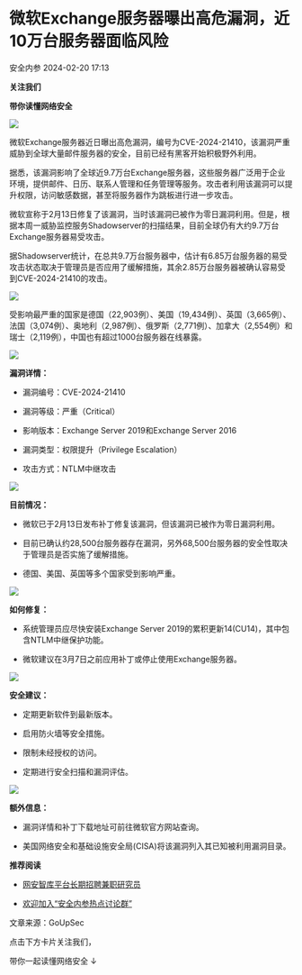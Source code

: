 #  微软Exchange服务器曝出高危漏洞，近10万台服务器面临风险   
 安全内参   2024-02-20 17:13  
  
**关注我们**  
  
  
**带你读懂网络安全**  
  
  
![](https://mmbiz.qpic.cn/sz_mmbiz_png/INYsicz2qhvaeOOTtw9NrgK2nj3g2x0IiarOs3mSricPia6WuzqjlYNfsbXbxKMrZ7iafyHLogmGhHvM22pSFvvzwew/640?wx_fmt=png&from=appmsg&wxfrom=5&wx_lazy=1&wx_co=1 "")  
  
微软Exchange服务器近日曝出高危漏洞，编号为CVE-2024-21410，该漏洞严重威胁到全球大量邮件服务器的安全，目前已经有黑客开始积极野外利用。  
  
  
据悉，该漏洞影响了全球近9.7万台Exchange服务器，这些服务器广泛用于企业环境，提供邮件、日历、联系人管理和任务管理等服务。攻击者利用该漏洞可以提升权限，访问敏感数据，甚至将服务器作为跳板进行进一步攻击。  
  
  
微软宣称于2月13日修复了该漏洞，当时该漏洞已被作为零日漏洞利用。但是，根据本周一威胁监控服务Shadowserver的扫描结果，目前全球仍有大约9.7万台Exchange服务器易受攻击。  
  
  
据Shadowserver统计，在总共9.7万台服务器中，估计有6.85万台服务器的易受攻击状态取决于管理员是否应用了缓解措施，其余2.85万台服务器被确认容易受到CVE-2024-21410的攻击。  
  
  
![](https://mmbiz.qpic.cn/sz_mmbiz_png/INYsicz2qhvaeOOTtw9NrgK2nj3g2x0Iiaon8tEz480mfUGetZDaUGfharx3IoCLXgc14HoABjnDVOkpr1HURehQ/640?wx_fmt=png&from=appmsg&wxfrom=5&wx_lazy=1&wx_co=1 "")  
  
  
受影响最严重的国家是德国（22,903例）、美国（19,434例）、英国（3,665例）、法国（3,074例）、奥地利（2,987例）、俄罗斯（2,771例）、加拿大（2,554例）和瑞士（2,119例），中国也有超过1000台服务器在线暴露。  
  
  
![](https://mmbiz.qpic.cn/mmbiz_svg/eytJa9K5jkrl8YsgavGOkTle0T5UOIEuLsBIgY1Hv9ND1STBTUqA72MC0JqpWBHXfibudiax2YcRYibt5t4oZNNB1qHbxAeiafbS/640?wx_fmt=svg&from=appmsg&wxfrom=5&wx_lazy=1&wx_co=1 "")  
  
**漏洞详情：**  
  
- 漏洞编号：CVE-2024-21410  
  
- 漏洞等级：严重（Critical）  
  
- 影响版本：Exchange Server 2019和Exchange Server 2016  
  
- 漏洞类型：权限提升（Privilege Escalation）  
  
- 攻击方式：NTLM中继攻击  
  
  
  
  
![](https://mmbiz.qpic.cn/mmbiz_svg/eytJa9K5jkrl8YsgavGOkTle0T5UOIEuLsBIgY1Hv9ND1STBTUqA72MC0JqpWBHXfibudiax2YcRYibt5t4oZNNB1qHbxAeiafbS/640?wx_fmt=svg&from=appmsg&wxfrom=5&wx_lazy=1&wx_co=1 "")  
  
**目前情况：**  
  
- 微软已于2月13日发布补丁修复该漏洞，但该漏洞已被作为零日漏洞利用。  
  
- 目前已确认约28,500台服务器存在漏洞，另外68,500台服务器的安全性取决于管理员是否实施了缓解措施。  
  
- 德国、美国、英国等多个国家受到影响严重。  
  
  
  
  
![](https://mmbiz.qpic.cn/mmbiz_svg/eytJa9K5jkrl8YsgavGOkTle0T5UOIEuLsBIgY1Hv9ND1STBTUqA72MC0JqpWBHXfibudiax2YcRYibt5t4oZNNB1qHbxAeiafbS/640?wx_fmt=svg&from=appmsg&wxfrom=5&wx_lazy=1&wx_co=1 "")  
  
**如何修复：**  
  
- 系统管理员应尽快安装Exchange Server 2019的累积更新14(CU14)，其中包含NTLM中继保护功能。  
  
- 微软建议在3月7日之前应用补丁或停止使用Exchange服务器。  
  
  
![](https://mmbiz.qpic.cn/mmbiz_svg/eytJa9K5jkrl8YsgavGOkTle0T5UOIEuLsBIgY1Hv9ND1STBTUqA72MC0JqpWBHXfibudiax2YcRYibt5t4oZNNB1qHbxAeiafbS/640?wx_fmt=svg&from=appmsg&wxfrom=5&wx_lazy=1&wx_co=1 "")  
  
**安全建议：**  
  
- 定期更新软件到最新版本。  
  
- 启用防火墙等安全措施。  
  
- 限制未经授权的访问。  
  
- 定期进行安全扫描和漏洞评估。  
  
  
  
  
![](https://mmbiz.qpic.cn/mmbiz_svg/eytJa9K5jkrl8YsgavGOkTle0T5UOIEuLsBIgY1Hv9ND1STBTUqA72MC0JqpWBHXfibudiax2YcRYibt5t4oZNNB1qHbxAeiafbS/640?wx_fmt=svg&from=appmsg&wxfrom=5&wx_lazy=1&wx_co=1 "")  
  
**额外信息：**  
  
- 漏洞详情和补丁下载地址可前往微软官方网站查询。  
  
- 美国网络安全和基础设施安全局(CISA)将该漏洞列入其已知被利用漏洞目录。  
  
  
  
  
**推荐阅读**  
- [网安智库平台长期招聘兼职研究员](http://mp.weixin.qq.com/s?__biz=MzI4NDY2MDMwMw==&mid=2247499450&idx=2&sn=2da3ca2e0b4d4f9f56ea7f7579afc378&chksm=ebfab99adc8d308c3ba6e7a74bd41beadf39f1b0e38a39f7235db4c305c06caa49ff63a0cc1d&scene=21#wechat_redirect)  
  
  
- [欢迎加入“安全内参热点讨论群”](https://mp.weixin.qq.com/s?__biz=MzI4NDY2MDMwMw==&mid=2247501251&idx=1&sn=8b6ebecbe80c1c72317948494f87b489&chksm=ebfa82e3dc8d0bf595d039e75b446e14ab96bf63cf8ffc5d553b58248dde3424fb18e6947440&token=525430415&lang=zh_CN&scene=21#wechat_redirect)  
  
  
  
  
  
  
文章来源：GoUpSec  
  
  
点击下方卡片关注我们，  
  
带你一起读懂网络安全 ↓  
  
  
  
  
